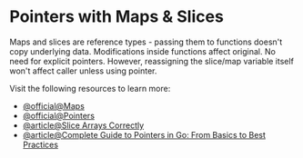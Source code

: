 # Pointers with Maps & Slices

Maps and slices are reference types - passing them to functions doesn't copy underlying data. Modifications inside functions affect original. No need for explicit pointers. However, reassigning the slice/map variable itself won't affect caller unless using pointer.

Visit the following resources to learn more:

- [@official@Maps](https://go.dev/blog/maps)
- [@official@Pointers](https://go.dev/tour/moretypes/1)
- [@article@Slice Arrays Correctly](https://labex.io/tutorials/go-how-to-slice-arrays-correctly-418936)
- [@article@Complete Guide to Pointers in Go: From Basics to Best Practices](https://www.willworth.dev/Go-Pointers)